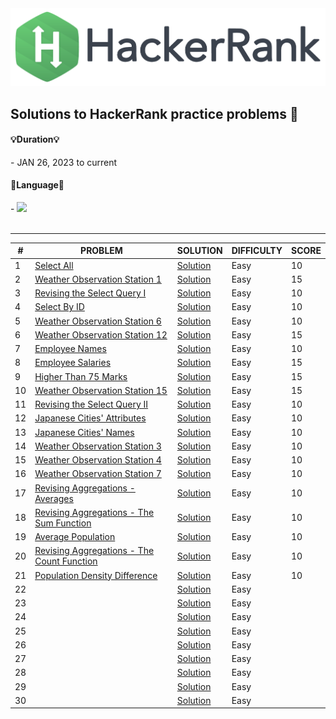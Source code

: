 
<img src = "HackerRank.png">


## Solutions to HackerRank practice problems 📝


<h4> 💡Duration💡 </h4>
- JAN 26, 2023 to current 

<br>

<h4> 🎯Language🎯 </h4>
-<i> <img src="https://img.shields.io/badge/mysql-4479A1?style=for-the-badge&logo=mysql&logoColor=white"> </i>

<br>
<br>

***

| # | PROBLEM | SOLUTION | DIFFICULTY | SCORE |
| --- | --- | --- | --- | --- |
| 1 | [Select All](https://www.hackerrank.com/challenges/select-all-sql/problem) | [Solution](https://github.com/suinkangme/HackerRank_Practice/blob/main/SQL/EASY/1_Select%20All) | Easy | 10 |
| 2 | [Weather Observation Station 1](https://www.hackerrank.com/challenges/weather-observation-station-1/problem?isFullScreen=true) | [Solution](https://github.com/suinkangme/HackerRank_Practice/blob/main/SQL/EASY/2_Weather%20Observation%20Station%201) | Easy | 15 |
| 3 | [Revising the Select Query I](https://www.hackerrank.com/challenges/revising-the-select-query/problem?isFullScreen=true) | [Solution](https://github.com/suinkangme/HackerRank_Practice/blob/main/SQL/EASY/3_Revising%20the%20Select%20Query%20I) | Easy | 10 |
| 4 | [Select By ID](https://www.hackerrank.com/challenges/select-by-id/problem?isFullScreen=true) | [Solution](https://github.com/suinkangme/HackerRank_Practice/blob/main/SQL/EASY/4_Select%20By%20ID) | Easy | 10 |
| 5 | [Weather Observation Station 6](https://www.hackerrank.com/challenges/weather-observation-station-6/problem?isFullScreen=true) | [Solution](https://github.com/suinkangme/HackerRank_Practice/blob/main/SQL/EASY/5_Weather%20Observation%20Station%206) | Easy | 10 |
| 6 | [Weather Observation Station 12](https://www.hackerrank.com/challenges/weather-observation-station-12/problem?isFullScreen=true) | [Solution](https://github.com/suinkangme/HackerRank_Practice/blob/main/SQL/EASY/6_Weather%20Observation%20Station%2012) | Easy | 15 |
| 7 | [Employee Names](https://www.hackerrank.com/challenges/name-of-employees/problem?isFullScreen=true) | [Solution](https://github.com/suinkangme/HackerRank_Practice/blob/main/SQL/EASY/7_Employee%20Names) | Easy | 10 |
| 8 | [Employee Salaries](https://www.hackerrank.com/challenges/salary-of-employees/problem?isFullScreen=true) | [Solution](https://github.com/suinkangme/HackerRank_Practice/blob/main/SQL/EASY/8_Employee%20Salaries) | Easy | 15 |
| 9 | [Higher Than 75 Marks](https://www.hackerrank.com/challenges/more-than-75-marks/problem?isFullScreen=true) | [Solution](https://github.com/suinkangme/HackerRank_Practice/blob/main/SQL/EASY/9_Higher%20Than%2075%20Marks) | Easy | 15 |
| 10 | [Weather Observation Station 15](https://www.hackerrank.com/challenges/weather-observation-station-15/problem?isFullScreen=true) | [Solution](https://github.com/suinkangme/HackerRank_Practice/blob/main/SQL/EASY/10_Weather%20Observation%20Station%2015.sql) | Easy | 15 |
| 11 | [Revising the Select Query II](https://www.hackerrank.com/challenges/revising-the-select-query-2/problem?isFullScreen=true) | [Solution](https://github.com/suinkangme/HackerRank_Practice/blob/main/SQL/EASY/11_Revising%20the%20Select%20Query%20II.sql) | Easy | 10 |
| 12 | [Japanese Cities' Attributes](https://www.hackerrank.com/challenges/japanese-cities-attributes/problem?isFullScreen=true&h_r=next-challenge&h_v=zen) | [Solution](https://github.com/suinkangme/HackerRank_Practice/blob/main/SQL/EASY/12_Japanese%20Cities'%20Attributes.sql) | Easy | 10 |
| 13 | [Japanese Cities' Names](https://www.hackerrank.com/challenges/japanese-cities-name/problem?isFullScreen=true) | [Solution](https://github.com/suinkangme/HackerRank_Practice/blob/main/SQL/EASY/13_Japanese%20Cities'%20Names.sql) | Easy | 10 |
| 14 | [Weather Observation Station 3](https://www.hackerrank.com/challenges/weather-observation-station-3/problem?isFullScreen=true) | [Solution](https://github.com/suinkangme/HackerRank_Practice/blob/main/SQL/EASY/14_Weather%20Observation%20Station%203.sql) | Easy | 10 |
| 15 | [Weather Observation Station 4](https://www.hackerrank.com/challenges/weather-observation-station-4/problem?isFullScreen=true) | [Solution](https://github.com/suinkangme/HackerRank_Practice/blob/main/SQL/EASY/15_Weather%20Observation%20Station%204.sql) | Easy | 10 |
| 16 | [Weather Observation Station 7](https://www.hackerrank.com/challenges/weather-observation-station-7/problem?isFullScreen=true) | [Solution](https://github.com/suinkangme/HackerRank_Practice/blob/main/SQL/EASY/16_Weather%20Observation%20Station%207.sql) | Easy | 10 |
| 17 | [Revising Aggregations - Averages](https://www.hackerrank.com/challenges/revising-aggregations-the-average-function/problem?isFullScreen=true) | [Solution](https://github.com/suinkangme/HackerRank_Practice/blob/main/SQL/EASY/17_Revising%20Aggregations%20-%20Averages.sql) | Easy | 10 |
| 18 | [Revising Aggregations - The Sum Function](https://www.hackerrank.com/challenges/revising-aggregations-sum/problem?isFullScreen=true) | [Solution](https://github.com/suinkangme/HackerRank_Practice/blob/main/SQL/EASY/18_Revising%20Aggregations%20-%20The%20Sum%20Function.sql) | Easy | 10 |
| 19 | [Average Population](https://www.hackerrank.com/challenges/average-population/problem?isFullScreen=true) | [Solution](https://github.com/suinkangme/HackerRank_Practice/blob/main/SQL/EASY/19_Average%20Population.sql) | Easy | 10 |
| 20 | [Revising Aggregations - The Count Function](https://www.hackerrank.com/challenges/revising-aggregations-the-count-function/problem?isFullScreen=true) | [Solution](https://github.com/suinkangme/HackerRank_Practice/blob/main/SQL/EASY/20_Revising%20Aggregations%20-%20The%20Count%20Function.sql) | Easy | 10 |
| 21 | [Population Density Difference](https://www.hackerrank.com/challenges/population-density-difference/problem?isFullScreen=true) | [Solution](https://github.com/suinkangme/HackerRank_Practice/blob/main/SQL/EASY/21_Population%20Density%20Difference.sql) | Easy | 10 |
| 22 | []() | [Solution]() | Easy | |
| 23 | []() | [Solution]() | Easy | |
| 24 | []() | [Solution]() | Easy | |
| 25 | []() | [Solution]() | Easy | |
| 26 | []() | [Solution]() | Easy | |
| 27 | []() | [Solution]() | Easy | |
| 28 | []() | [Solution]() | Easy | |
| 29 | []() | [Solution]() | Easy | |
| 30 | []() | [Solution]() | Easy | |



